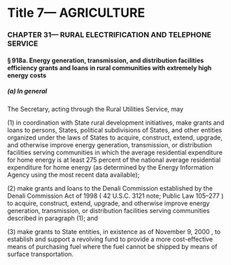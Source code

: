 
# Title 7— AGRICULTURE
### CHAPTER 31— RURAL ELECTRIFICATION AND TELEPHONE SERVICE
#### § 918a. Energy generation, transmission, and distribution facilities efficiency grants and loans in rural communities with extremely high energy costs
##### (a) In general

The Secretary, acting through the Rural Utilities Service, may

(1) in coordination with State rural development initiatives, make grants and loans to persons, States, political subdivisions of States, and other entities organized under the laws of States to acquire, construct, extend, upgrade, and otherwise improve energy generation, transmission, or distribution facilities serving communities in which the average residential expenditure for home energy is at least 275 percent of the national average residential expenditure for home energy (as determined by the Energy Information Agency using the most recent data available);

(2) make grants and loans to the Denali Commission established by the Denali Commission Act of 1998 ( 42 U.S.C. 3121 note; Public Law 105–277 ) to acquire, construct, extend, upgrade, and otherwise improve energy generation, transmission, or distribution facilities serving communities described in paragraph (1); and

(3) make grants to State entities, in existence as of November 9, 2000 , to establish and support a revolving fund to provide a more cost-effective means of purchasing fuel where the fuel cannot be shipped by means of surface transportation.
